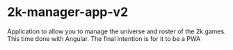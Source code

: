 # 2k-manager-app-v2
Application to allow you to manage the universe and roster of the 2k games. This time done with Angular. The final intention is for it to be a PWA
